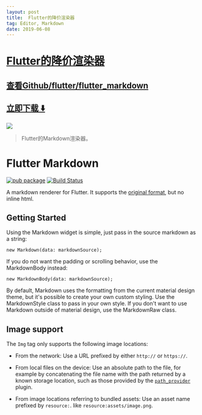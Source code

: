 ```yaml
---
layout: post
title:  Flutter的降价渲染器
tag: Editor, Markdown
date: 2019-06-08
---
```


# [Flutter的降价渲染器 ](http://github.com/flutter/flutter_markdown) 



## [查看Github/flutter/flutter_markdown](http://github.com/flutter/flutter_markdown)
## [立即下载 ️⬇️ ](https://codeload.github.com/flutter/flutter_markdown/zip/master) 


 
![](https://flutterawesome.com/content/images/2018/10/Flutter-Markdown.jpg)
 
>
> Flutter的Markdown渲染器。
>

 
# Flutter Markdown
[![pub package](https://img.shields.io/pub/v/flutter_markdown.svg)](https://pub.dartlang.org/packages/flutter_markdown) 
[![Build Status](https://travis-ci.org/flutter/flutter_markdown.svg?branch=master)](https://travis-ci.org/flutter/flutter_markdown)


A markdown renderer for Flutter. It supports the
[original format](https://daringfireball.net/projects/markdown/), but no inline
html.

## Getting Started

Using the Markdown widget is simple, just pass in the source markdown as a
string:

    new Markdown(data: markdownSource);

If you do not want the padding or scrolling behavior, use the MarkdownBody
instead:

    new MarkdownBody(data: markdownSource);

By default, Markdown uses the formatting from the current material design theme,
but it's possible to create your own custom styling. Use the MarkdownStyle class
to pass in your own style. If you don't want to use Markdown outside of material
design, use the MarkdownRaw class.

## Image support

The `Img` tag only supports the following image locations:

* From the network: Use a URL prefixed by either `http://` or `https://`.

* From local files on the device: Use an absolute path to the file, for example by
  concatenating the file name with the path returned by a known storage location,
  such as those provided by the [`path_provider`](https://pub.dartlang.org/packages/path_provider)
  plugin.

* From image locations referring to bundled assets: Use an asset name prefixed by `resource:`.
  like `resource:assets/image.png`.

